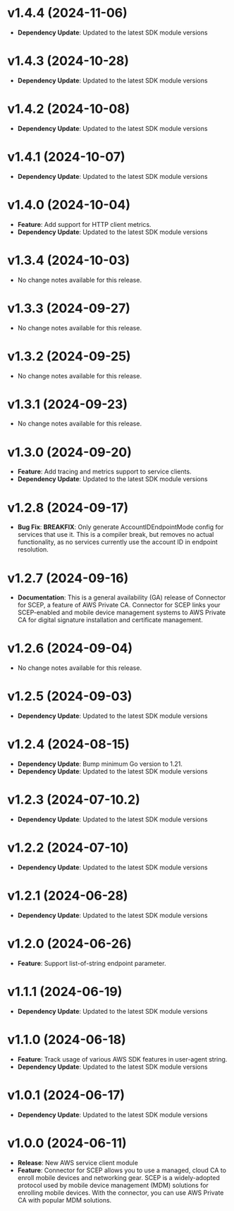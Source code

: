 # v1.4.4 (2024-11-06)

* **Dependency Update**: Updated to the latest SDK module versions

# v1.4.3 (2024-10-28)

* **Dependency Update**: Updated to the latest SDK module versions

# v1.4.2 (2024-10-08)

* **Dependency Update**: Updated to the latest SDK module versions

# v1.4.1 (2024-10-07)

* **Dependency Update**: Updated to the latest SDK module versions

# v1.4.0 (2024-10-04)

* **Feature**: Add support for HTTP client metrics.
* **Dependency Update**: Updated to the latest SDK module versions

# v1.3.4 (2024-10-03)

* No change notes available for this release.

# v1.3.3 (2024-09-27)

* No change notes available for this release.

# v1.3.2 (2024-09-25)

* No change notes available for this release.

# v1.3.1 (2024-09-23)

* No change notes available for this release.

# v1.3.0 (2024-09-20)

* **Feature**: Add tracing and metrics support to service clients.
* **Dependency Update**: Updated to the latest SDK module versions

# v1.2.8 (2024-09-17)

* **Bug Fix**: **BREAKFIX**: Only generate AccountIDEndpointMode config for services that use it. This is a compiler break, but removes no actual functionality, as no services currently use the account ID in endpoint resolution.

# v1.2.7 (2024-09-16)

* **Documentation**: This is a general availability (GA) release of Connector for SCEP, a feature of AWS Private CA. Connector for SCEP links your SCEP-enabled and mobile device management systems to AWS Private CA for digital signature installation and certificate management.

# v1.2.6 (2024-09-04)

* No change notes available for this release.

# v1.2.5 (2024-09-03)

* **Dependency Update**: Updated to the latest SDK module versions

# v1.2.4 (2024-08-15)

* **Dependency Update**: Bump minimum Go version to 1.21.
* **Dependency Update**: Updated to the latest SDK module versions

# v1.2.3 (2024-07-10.2)

* **Dependency Update**: Updated to the latest SDK module versions

# v1.2.2 (2024-07-10)

* **Dependency Update**: Updated to the latest SDK module versions

# v1.2.1 (2024-06-28)

* **Dependency Update**: Updated to the latest SDK module versions

# v1.2.0 (2024-06-26)

* **Feature**: Support list-of-string endpoint parameter.

# v1.1.1 (2024-06-19)

* **Dependency Update**: Updated to the latest SDK module versions

# v1.1.0 (2024-06-18)

* **Feature**: Track usage of various AWS SDK features in user-agent string.
* **Dependency Update**: Updated to the latest SDK module versions

# v1.0.1 (2024-06-17)

* **Dependency Update**: Updated to the latest SDK module versions

# v1.0.0 (2024-06-11)

* **Release**: New AWS service client module
* **Feature**: Connector for SCEP allows you to use a managed, cloud CA to enroll mobile devices and networking gear. SCEP is a widely-adopted protocol used by mobile device management (MDM) solutions for enrolling mobile devices. With the connector, you can use AWS Private CA with popular MDM solutions.

